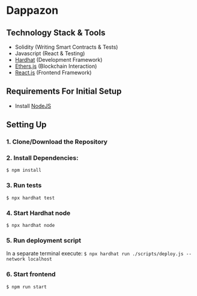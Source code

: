 # Dappazon

## Technology Stack & Tools

-   Solidity (Writing Smart Contracts & Tests)
-   Javascript (React & Testing)
-   [Hardhat](https://hardhat.org/) (Development Framework)
-   [Ethers.js](https://docs.ethers.io/v5/) (Blockchain Interaction)
-   [React.js](https://reactjs.org/) (Frontend Framework)

## Requirements For Initial Setup

-   Install [NodeJS](https://nodejs.org/en/)

## Setting Up

### 1. Clone/Download the Repository

### 2. Install Dependencies:

`$ npm install`

### 3. Run tests

`$ npx hardhat test`

### 4. Start Hardhat node

`$ npx hardhat node`

### 5. Run deployment script

In a separate terminal execute:
`$ npx hardhat run ./scripts/deploy.js --network localhost`

### 6. Start frontend

`$ npm run start`
